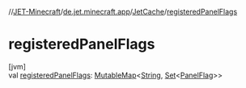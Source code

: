 //[JET-Minecraft](../../../index.md)/[de.jet.minecraft.app](../index.md)/[JetCache](index.md)/[registeredPanelFlags](registered-panel-flags.md)

# registeredPanelFlags

[jvm]\
val [registeredPanelFlags](registered-panel-flags.md): [MutableMap](https://kotlinlang.org/api/latest/jvm/stdlib/kotlin.collections/-mutable-map/index.html)&lt;[String](https://kotlinlang.org/api/latest/jvm/stdlib/kotlin/-string/index.html), [Set](https://kotlinlang.org/api/latest/jvm/stdlib/kotlin.collections/-set/index.html)&lt;[PanelFlag](../../de.jet.minecraft.tool.display.ui.panel/-panel-flag/index.md)&gt;&gt;
